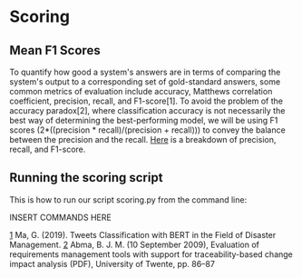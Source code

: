 # Scoring
## Mean F1 Scores

To quantify how good a system's answers are in terms of comparing the system's output to a corresponding set of gold-standard answers, some common metrics of evaluation include accuracy, Matthews correlation coefficient, precision, recall, and F1-score[1]. To avoid the problem of the accuracy paradox[2], where classification accuracy is not necessarily the best way of determining the best-performing model, we will be using F1 scores (2*((precision * recall)/(precision + recall))) to convey the balance between the precision and the recall. [Here](https://en.wikipedia.org/wiki/Precision_and_recall#Definition_(classification_context)) is a breakdown of precision, recall, and F1-score. 

## Running the scoring script

This is how to run our script scoring.py from the command line: 

INSERT COMMANDS HERE

[1](https://web.stanford.edu/class/cs224n/reports/custom/15785631.pdf) Ma, G. (2019). Tweets Classification with BERT in the Field of Disaster Management.
[2](https://www.utwente.nl/en/eemcs/trese/graduation_projects/2009/Abma.pdf) Abma, B. J. M. (10 September 2009), Evaluation of requirements management tools with support for traceability-based change impact analysis (PDF), University of Twente, pp. 86–87